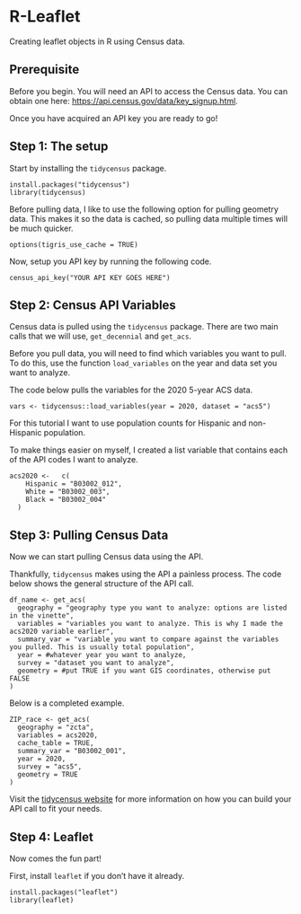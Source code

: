 # R-Leaflet

Creating leaflet objects in R using Census data.

## Prerequisite

Before you begin. You will need an API to access the Census data. You
can obtain one here: <https://api.census.gov/data/key_signup.html>.

Once you have acquired an API key you are ready to go!

## Step 1: The setup

Start by installing the `tidycensus` package.

    install.packages("tidycensus")
    library(tidycensus)

Before pulling data, I like to use the following option for pulling
geometry data. This makes it so the data is cached, so pulling data
multiple times will be much quicker.

    options(tigris_use_cache = TRUE)

Now, setup you API key by running the following code.

    census_api_key("YOUR API KEY GOES HERE")

## Step 2: Census API Variables

Census data is pulled using the `tidycensus` package. There are two main
calls that we will use, `get_decennial` and `get_acs`.

Before you pull data, you will need to find which variables you want to
pull. To do this, use the function `load_variables` on the year and data
set you want to analyze.

The code below pulls the variables for the 2020 5-year ACS data.

    vars <- tidycensus::load_variables(year = 2020, dataset = "acs5")

For this tutorial I want to use population counts for Hispanic and
non-Hispanic population.

To make things easier on myself, I created a list variable that contains
each of the API codes I want to analyze.

    acs2020 <-   c(
        Hispanic = "B03002_012",
        White = "B03002_003",
        Black = "B03002_004"
      )

## Step 3: Pulling Census Data

Now we can start pulling Census data using the API.

Thankfully, `tidycensus` makes using the API a painless process. The
code below shows the general structure of the API call.

    df_name <- get_acs(
      geography = "geography type you want to analyze: options are listed in the vinette",
      variables = "variables you want to analyze. This is why I made the acs2020 variable earlier",
      summary_var = "variable you want to compare against the variables you pulled. This is usually total population",
      year = #whatever year you want to analyze,
      survey = "dataset you want to analyze",
      geometry = #put TRUE if you want GIS coordinates, otherwise put FALSE
    )

Below is a completed example.

    ZIP_race <- get_acs(
      geography = "zcta",
      variables = acs2020,
      cache_table = TRUE,
      summary_var = "B03002_001",
      year = 2020,
      survey = "acs5",
      geometry = TRUE
    )

Visit the [tidycensus website](https://walker-data.com/tidycensus/) for
more information on how you can build your API call to fit your needs.

## Step 4: Leaflet

Now comes the fun part!

First, install `leaflet` if you don’t have it already.

    install.packages("leaflet")
    library(leaflet)
